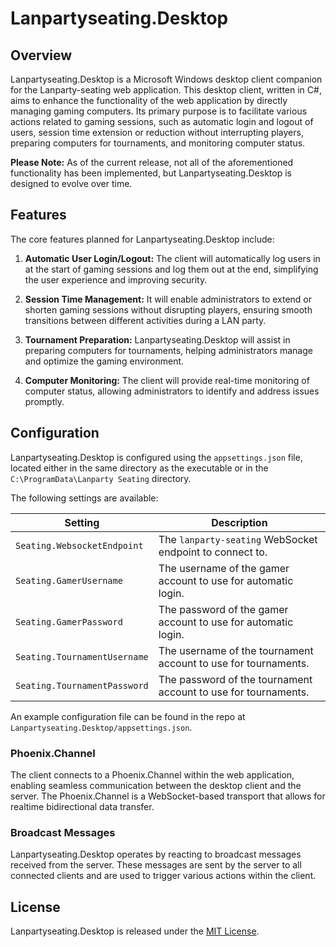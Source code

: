 ﻿# Lanpartyseating.Desktop

## Overview

Lanpartyseating.Desktop is a Microsoft Windows desktop client companion for the Lanparty-seating web application. This
desktop client, written in C#, aims to enhance the functionality of the web application by directly managing gaming
computers. Its primary purpose is to facilitate various actions related to gaming sessions, such as automatic login and
logout of users, session time extension or reduction without interrupting players, preparing computers for tournaments,
and monitoring computer status.

**Please Note:** As of the current release, not all of the aforementioned functionality has been implemented, but
Lanpartyseating.Desktop is designed to evolve over time.

## Features

The core features planned for Lanpartyseating.Desktop include:

1. **Automatic User Login/Logout:** The client will automatically log users in at the start of gaming sessions and log
   them out at the end, simplifying the user experience and improving security.

2. **Session Time Management:** It will enable administrators to extend or shorten gaming sessions without disrupting
   players, ensuring smooth transitions between different activities during a LAN party.

3. **Tournament Preparation:** Lanpartyseating.Desktop will assist in preparing computers for tournaments, helping
   administrators manage and optimize the gaming environment.

4. **Computer Monitoring:** The client will provide real-time monitoring of computer status, allowing administrators to
   identify and address issues promptly.

## Configuration

Lanpartyseating.Desktop is configured using the `appsettings.json` file, located either in the same directory as the
executable or in the `C:\ProgramData\Lanparty Seating` directory.

The following settings are available:

| Setting                      | Description                                                    |
|------------------------------|----------------------------------------------------------------|
| `Seating.WebsocketEndpoint`  | The `lanparty-seating` WebSocket endpoint to connect to.       |
| `Seating.GamerUsername`      | The username of the gamer account to use for automatic login.  |
| `Seating.GamerPassword`      | The password of the gamer account to use for automatic login.  |
| `Seating.TournamentUsername` | The username of the tournament account to use for tournaments. |
| `Seating.TournamentPassword` | The password of the tournament account to use for tournaments. |

An example configuration file can be found in the repo at `Lanpartyseating.Desktop/appsettings.json`.

### Phoenix.Channel

The client connects to a Phoenix.Channel within the web application, enabling seamless communication between the desktop
client and the server. The Phoenix.Channel is a WebSocket-based transport that allows for realtime bidirectional data
transfer.

### Broadcast Messages

Lanpartyseating.Desktop operates by reacting to broadcast messages received from the server. These messages are sent by
the server to all connected clients and are used to trigger various actions within the client.

## License

Lanpartyseating.Desktop is released under the [MIT License](https://opensource.org/licenses/MIT).